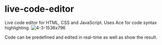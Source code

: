 # live-code-editor
Live code editor for HTML, CSS and JavaScript. Uses Ace for code syntax highlighting. 
![4-3-1536x796](https://user-images.githubusercontent.com/83581212/223648834-97b92eaf-fb73-4851-9644-7b15c3e26492.png)

Code can be predefined and edited in real-time as well as show the result.
